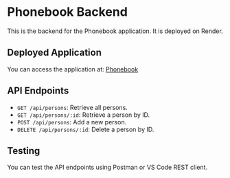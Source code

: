 # Phonebook Backend

This is the backend for the Phonebook application. It is deployed on Render.

## Deployed Application

You can access the application at: [Phonebook](https://fullstackopen-part-3-3.onrender.com/)

## API Endpoints

- `GET /api/persons`: Retrieve all persons.
- `GET /api/persons/:id`: Retrieve a person by ID.
- `POST /api/persons`: Add a new person.
- `DELETE /api/persons/:id`: Delete a person by ID.

## Testing

You can test the API endpoints using Postman or VS Code REST client.

